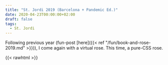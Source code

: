 ```yaml
---
title: "St. Jordi 2019 (Barcelona + Pandemic Ed.)"
date: 2020-04-23T00:00:00+02:00
draft: false
tags:
  - St. Jordi
---
```


Following previous year (fun-post [here]({{< ref "/fun/book-and-rose-2019.md" >}})), I come again with a virtual rose. This time, a pure-CSS rose.

{{< rawhtml >}}
<link rel="stylesheet" href="https://fonts.googleapis.com/css?family=Sacramento">
    <style>
        .container2 {
            height: 100px;
            width: 100px;
            position: relative;
            top: 60px;
            bottom: 60px;
            left: 0;
            right: 0;
            margin: auto;
        }
        .caption2 {
            height: 100px;
            width: 500px;
            position: relative;
            top: 125px;
            bottom: 0;
            left: 0;
            right: 0;
            margin: auto;
            font-family: 'Sacramento', serif;
            font-size: 48px;
        }
        .subcaption2 {
            height: 100px;
            width: 500px;
            position: relative;
            top: 100px;
            bottom: 50px;
            left: 45%;
            right: 0;
            margin: auto;
            font-family: 'Sacramento', serif;
            font-size: 23px;
        }
        .droplet {
            border-radius: 5px 90%;
            border-style: solid;
            border-width: 5px;
            border-color: white;
            height: 100px;
            margin: auto;
            width: 100px;
            position: absolute;
            top: 50px;
            left: 50px;
            transform-origin: left top;
            opacity: 0;
        }

        #no1 {
            background: red;
            animation: spin 5s linear 2s infinite alternate;
            -webkit-transform: rotate(324deg) scale(1);
            transform: rotate(324deg) scale(1);
        }
        #no2 {
            background: lightpink;
            opacity: 100;
            -webkit-transform: rotate(288deg) scale(1);
            transform: rotate(288deg) scale(1);
        }
        #no3 {
            background: red;
            animation: spin 7s linear 0s infinite alternate;
            -webkit-transform: rotate(252deg) scale(1);
            transform: rotate(252deg) scale(1);
        }

        #no4 {
            background: lightpink;
            opacity: 100;
            -webkit-transform: rotate(216deg) scale(1);
            transform: rotate(216deg) scale(1);
        }

        #no5 {
            background: red;
            animation: spin 6s linear 1s infinite alternate;
            -webkit-transform: rotate(180deg) scale(1);
            transform: rotate(180deg) scale(1);
        }

        #no6 {
            background: lightpink;
            opacity: 100;
            -webkit-transform: rotate(144deg) scale(1);
            transform: rotate(144deg) scale(1);
        }

        #no7 {
            background: red;
            animation: spin 7s linear 0s infinite alternate;
            -webkit-transform: rotate(108deg) scale(1);
            transform: rotate(108deg) scale(1);
        }

        #no8 {
            background: lightpink;
            opacity: 100;
            -webkit-transform: rotate(72deg) scale(1);
            transform: rotate(72deg) scale(1);
        }

        #no9 {
            background: red;
            animation: spin 5s linear 2s infinite alternate;
            -webkit-transform: rotate(36deg) scale(1);
            transform: rotate(36deg) scale(1);
        }

        #no10 {
            background: lightpink;
            opacity: 100;
            -webkit-transform: rotate(0deg) scale(1);
            transform: rotate(0deg) scale(1);
        }


        @keyframes spin {
            0%   { opacity:   0; }
            70%  { opacity:  50; }
            100% { opacity: 100; }
        }

    </style>
    <div class="container2">
        <div class="droplet" id="no1"></div>
        <div class="droplet" id="no2"></div>
        <div class="droplet" id="no3"></div>
        <div class="droplet" id="no4"></div>
        <div class="droplet" id="no5"></div>
        <div class="droplet" id="no6"></div>
        <div class="droplet" id="no7"></div>
        <div class="droplet" id="no8"></div>
        <div class="droplet" id="no9"></div>
        <div class="droplet" id="no10"></div>
    </div>
    <div class="caption2">Feliç Sant Jordi</div>
    <div class="subcaption2">Barcelona 2020</div>
{{< /rawhtml>}}

More information on this festivity:
 * [Sant Jordi - Day of the Book and the Rose](https://www.barcelona.de/en/barcelona-sant-jordi.html): Explanation of this festivity in Catalonia by Barcelona's City council.
 * [Wikpiedia Saint George's Day (Spain)](https://en.wikipedia.org/wiki/Saint_George%27s_Day_(Spain)): Short explanation of this festivity in Aragon, Catalonia, and Valencia.